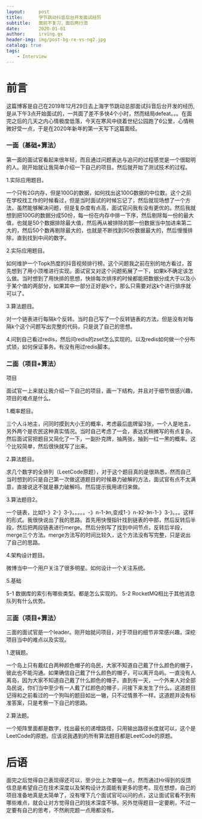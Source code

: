 ```yaml
---
layout:     post
title:      字节跳动抖音后台开发面试经历
subtitle:   面前不复习，面后两行泪
date:       2020-01-01
author:     irving.gx
header-img: img/post-bg-re-vs-ng2.jpg
catalog: true
tags:
    - Interview
---
```



# 前言
这篇博客是自己在2019年12月29日去上海字节跳动总部面试抖音后台开发的经历,是从下午3点开始面试的，一共面了差不多快4个小时，然而结局defeat。。。在面完之后的几天之内心情极度低落，今天在寒风中绕着世纪公园跑了6公里，心情稍微好受一点，于是在2020年新年的第一天写下这篇面经。



### 一面（基础+算法）

第一面的面试官看起来很年轻，而且通过问题表达与追问的过程感觉是一个很聪明的人。刚开始就让我简单介绍一下自己的项目。然后就开始了测试技术的过程。
    
1.实际应用题目。

一个只有2G内存，但是100G的数据，如何找出这100G数据的中位数。这个之前在学校找工作的时候看过，但是当时面试的时候忘记了，然后就现场想了一个方法，虽然能够解决问题，但是复杂度有点高，面试官问我有没有更优的。然后我就想到把100G的数据分成50份，每一份在内存中排一下序，然后剔除每一份的最大值，也就是50个数据排除最大值，然后再从被排除的那一份数据当中加进来第二大的，然后50个数再剔除最大的，也就是不断找到50份数据最大的，然后慢慢排除，直到找到中间的数字。

2.实际应用题目。

如何维护一个Topk热度的抖音视频排行榜。这个问题我之前在别的地方看过，首先想到了用小顶堆进行实现。面试官又对这个问题拓展了一下，如果k不确定该怎么做。当时想到了用快排的思想，快排每次排序的时候都能把数据分成大于以及小于某个值的两部分，如果其中一部分正好是k个，那么只需要对这k个进行排序就可以了。
    
3.算法题目。

对一个链表进行每隔k个反转。当时自己写了一个反转链表的方法，但是没有对每隔k个这个问题写出完整的代码，只是说了自己的思想。

4.问到自己看过redis，然后问redis的zset怎么实现的。以及redis如何做一个分布式锁，如何保证事务。有没有用过redis脚本。

### 二面（项目+算法）

项目

面试官一上来就让我介绍一下自己的项目，画一下结构，并且对于细节很感兴趣，项目的难点是什么。



1.概率题目。

三个人斗地主，问同时摸到大小王的概率，考虑最后底牌留3张，一个人是地主，另外两个是农民这种真实情况。当时自己考虑了一会，表达式稍微写的有点复杂。然后面试官把题目又简化了一下，一副扑克牌，抽两张，抽到一红一黑的概率。这个比较简单，然后很快就写了出来。

2.算法题目。

求几个数字的全排列（LeetCode原题），对于这个题目真的是很熟悉，然而自己当时想到的只是自己第一次做这道题目的时候暴力破解的方法，面试官有点不太满意，直接说这不就是暴力破解吗。然后提示我用递归来做。

3.算法题目2。

一个链表，比如1-》2-》3-》。。。。。-》n-1-》n,变成1-》n-》2-》n-1-》3-》。。。这样的形式。我很快说出了我的思路。首先用快慢指针找到链表的中部，然后反转后半段，然后把两段链表进行merge。然后分别写了找到中间节点，反转后半段，merge三个方法。merge方法写的时间比较久，这个方法没有写完整，只是说出了自己的思路。

4.架构设计题目。

微博当中一个用户关注了很多明星。如何设计一个关注系统。

5.基础

   5-1 数据库的索引有哪些类型。都是怎么实现的。
   5-2 RocketMQ相比于其他消息队列有什么优势。
    
    
    
### 三面（项目+算法）


三面的面试官是一个leader。刚开始就问项目，对于项目的细节非常感兴趣，深挖项目当中的难点以及实现。

1.逻辑题。

一个岛上只有戴红白两种颜色帽子的岛民，大家不知道自己戴了什么颜色的帽子，彼此也不能沟通。如果确信自己戴了什么颜色的帽子，可以离开岛屿。一直没有人离岛，因为大家不知道自己戴了什么颜色的帽子。直到有一天，一个外来人对全部岛民说，你们当中至少有一人戴了红颜色的帽子，问接下来发生了什么。这道题目记得和之前看过的一个狗叫的题目如出一辙，只不过情景不一样。这道题并没有标准答案，只是考察一下自己的思路。


2.算法题。

一个矩阵里面都是数字，找出最长的递增路径，只用输出路径长度就可以，这个是LeetCode的原题。应该说我遇到的所有算法题目都是LeetCode的原题。



# 后语

面完之后觉得自己表现得还可以，至少比上次要强一点，然而通过Hr得到的反馈信息是希望自己在技术深度以及架构设计方面能有更多的思考。现在想想，自己的项目准备地真是太简单了，没有埋下几个面试官可以问的点，这让面试官看不到有哪些难点，就会让对方觉得自己的技术深度不够。另外觉得题目一定要刷，不过一定要有自己的思考，不然刷完题一点用都没有。
    
    
    
    
    
    
    
    
    
    
    
    
    
    
    
    
    
    



